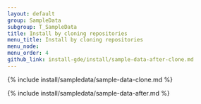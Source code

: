 ```yaml
---
layout: default
group: SampleData
subgroup: T_SampleData
title: Install by cloning repositories
menu_title: Install by cloning repositories
menu_node: 
menu_order: 4
github_link: install-gde/install/sample-data-after-clone.md
---
```


{% include install/sampledata/sample-data-clone.md %}

{% include install/sampledata/sample-data-after.md %}